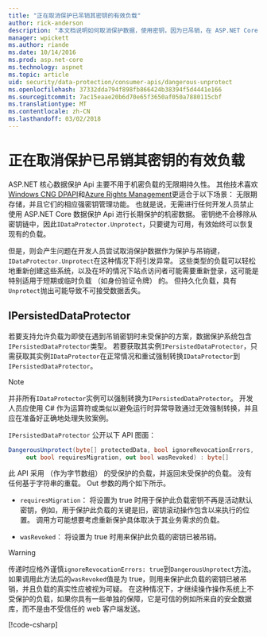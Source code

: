 ```yaml
---
title: "正在取消保护已吊销其密钥的有效负载"
author: rick-anderson
description: "本文档说明如何取消保护数据，使用密钥，因为已吊销，在 ASP.NET Core 应用程序保护。"
manager: wpickett
ms.author: riande
ms.date: 10/14/2016
ms.prod: asp.net-core
ms.technology: aspnet
ms.topic: article
uid: security/data-protection/consumer-apis/dangerous-unprotect
ms.openlocfilehash: 37332dda794f898fb866424b38394f5d4441e166
ms.sourcegitcommit: 7ac15eaae20b6d70e65f3650af050a7880115cbf
ms.translationtype: MT
ms.contentlocale: zh-CN
ms.lasthandoff: 03/02/2018
---
```

# <a name="unprotecting-payloads-whose-keys-have-been-revoked"></a>正在取消保护已吊销其密钥的有效负载

<a name="data-protection-consumer-apis-dangerous-unprotect"></a>

ASP.NET 核心数据保护 Api 主要不用于机密负载的无限期持久性。 其他技术喜欢[Windows CNG DPAPI](https://msdn.microsoft.com/library/windows/desktop/hh706794%28v=vs.85%29.aspx)和[Azure Rights Management](https://docs.microsoft.com/rights-management/)更适合于以下场景： 无限期存储，并且它们的相应强密钥管理功能。 也就是说，无需进行任何开发人员禁止使用 ASP.NET Core 数据保护 Api 进行长期保护的机密数据。 密钥绝不会移除从密钥链中，因此`IDataProtector.Unprotect`，只要键为可用，有效始终可以恢复现有的负载。

但是，则会产生问题在开发人员尝试取消保护数据作为保护与吊销键，`IDataProtector.Unprotect`在这种情况下将引发异常。 这些类型的负载可以轻松地重新创建这些系统，以及在坏的情况下站点访问者可能需要重新登录，这可能是特别适用于短期或临时负载 （如身份验证令牌） 的。 但持久化负载，具有`Unprotect`抛出可能导致不可接受数据丢失。

## <a name="ipersisteddataprotector"></a>IPersistedDataProtector

若要支持允许负载为即使在遇到吊销密钥时未受保护的方案，数据保护系统包含`IPersistedDataProtector`类型。 若要获取其实例`IPersistedDataProtector`，只需获取其实例`IDataProtector`在正常情况和重试强制转换`IDataProtector`到`IPersistedDataProtector`。

> [!NOTE]
> 并非所有`IDataProtector`实例可以强制转换为`IPersistedDataProtector`。 开发人员应使用 C# 作为运算符或类似以避免运行时异常导致通过无效强制转换，并且应在准备好正确地处理失败案例。

`IPersistedDataProtector` 公开以下 API 图面：

```csharp
DangerousUnprotect(byte[] protectedData, bool ignoreRevocationErrors,
     out bool requiresMigration, out bool wasRevoked) : byte[]
```

此 API 采用 （作为字节数组） 的受保护的负载，并返回未受保护的负载。 没有任何基于字符串的重载。 Out 参数的两个如下所示。

* `requiresMigration`： 将设置为 true 时用于保护此负载密钥不再是活动默认密钥，例如，用于保护此负载的关键是旧，密钥滚动操作包含以来执行的位置。 调用方可能想要考虑重新保护具体取决于其业务需求的负载。

* `wasRevoked`： 将设置为 true 时用来保护此负载的密钥已被吊销。

>[!WARNING]
> 传递时应格外谨慎`ignoreRevocationErrors: true`到`DangerousUnprotect`方法。 如果调用此方法后的`wasRevoked`值是为 true，则用来保护此负载的密钥已被吊销，并且负载的真实性应被视为可疑。 在这种情况下，才继续操作操作系统上不受保护的负载，如果你具有一些单独的保障，它是可信的例如所来自的安全数据库，而不是由不受信任的 web 客户端发送。

[!code-csharp[](dangerous-unprotect/samples/dangerous-unprotect.cs)]

